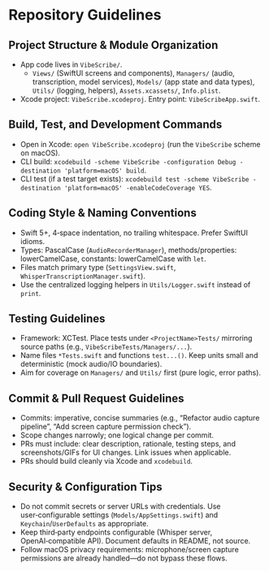 # Repository Guidelines

## Project Structure & Module Organization
- App code lives in `VibeScribe/`.
  - `Views/` (SwiftUI screens and components), `Managers/` (audio, transcription, model services), `Models/` (app state and data types), `Utils/` (logging, helpers), `Assets.xcassets/`, `Info.plist`.
- Xcode project: `VibeScribe.xcodeproj`. Entry point: `VibeScribeApp.swift`.

## Build, Test, and Development Commands
- Open in Xcode: `open VibeScribe.xcodeproj` (run the `VibeScribe` scheme on macOS).
- CLI build: `xcodebuild -scheme VibeScribe -configuration Debug -destination 'platform=macOS' build`.
- CLI test (if a test target exists): `xcodebuild test -scheme VibeScribe -destination 'platform=macOS' -enableCodeCoverage YES`.

## Coding Style & Naming Conventions
- Swift 5+, 4‑space indentation, no trailing whitespace. Prefer SwiftUI idioms.
- Types: PascalCase (`AudioRecorderManager`), methods/properties: lowerCamelCase, constants: lowerCamelCase with `let`.
- Files match primary type (`SettingsView.swift`, `WhisperTranscriptionManager.swift`).
- Use the centralized logging helpers in `Utils/Logger.swift` instead of `print`.

## Testing Guidelines
- Framework: XCTest. Place tests under `<ProjectName>Tests/` mirroring source paths (e.g., `VibeScribeTests/Managers/...`).
- Name files `*Tests.swift` and functions `test...()`. Keep units small and deterministic (mock audio/IO boundaries).
- Aim for coverage on `Managers/` and `Utils/` first (pure logic, error paths).

## Commit & Pull Request Guidelines
- Commits: imperative, concise summaries (e.g., “Refactor audio capture pipeline”, “Add screen capture permission check”).
- Scope changes narrowly; one logical change per commit.
- PRs must include: clear description, rationale, testing steps, and screenshots/GIFs for UI changes. Link issues when applicable.
- PRs should build cleanly via Xcode and `xcodebuild`.

## Security & Configuration Tips
- Do not commit secrets or server URLs with credentials. Use user‑configurable settings (`Models/AppSettings.swift`) and `Keychain`/`UserDefaults` as appropriate.
- Keep third‑party endpoints configurable (Whisper server, OpenAI‑compatible API). Document defaults in README, not source.
- Follow macOS privacy requirements: microphone/screen capture permissions are already handled—do not bypass these flows.

